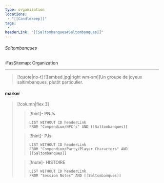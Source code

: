```yaml
---
type: organization
locations:
 - "[[Candlekeep]]"
tags:
 - 
headerLink: "[[Saltombanques#Saltombanques]]"
---
```


###### Saltombanques
<span class="sub2">:FasSitemap: Organization</span>
___

> [!quote|no-t]
>![[embed.jpg|right wm-sm]]Un groupe de joyeux saltimbanques, plutôt particulier. 

#### marker
> [!column|flex 3]
>>[!hint]- PNJs
>>```dataview
>>LIST WITHOUT ID headerLink
>>FROM "Compendium/NPC's" AND [[Saltombanques]]
>
>>[!hint]- PJs
>>```dataview
>>LIST WITHOUT ID headerLink
>>FROM "Compendium/Party/Player Characters" AND [[Saltombanques]]
>
>>[!note]- HISTOIRE
>>```dataview
>>LIST WITHOUT ID headerLink
>>FROM "Session Notes" AND [[Saltombanques]]